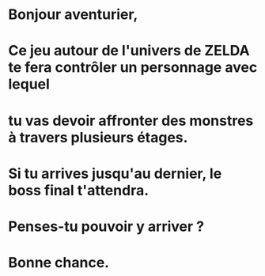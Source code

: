 # Bonjour aventurier,

# Ce jeu autour de l'univers de ZELDA te fera contrôler un personnage avec lequel
# tu vas devoir affronter des monstres à travers plusieurs étages.

# Si tu arrives jusqu'au dernier, le boss final t'attendra.

# Penses-tu pouvoir y arriver ?

# Bonne chance.

